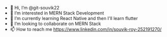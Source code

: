 - 👋 Hi, I’m @git-souvik22
- 👀 I’m interested in MERN Stack Development
- 🌱 I’m currently learning React Native and then I'll learn flutter
- 💞️ I’m looking to collaborate on MERN Stack
- 📫 How to reach me https://www.linkedin.com/in/souvik-roy-252191270/

<!---
git-souvik22/git-souvik22 is a ✨ special ✨ repository because its `README.md` (this file) appears on your GitHub profile.
You can click the Preview link to take a look at your changes.
--->
